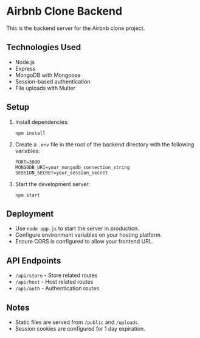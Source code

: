 # Airbnb Clone Backend

This is the backend server for the Airbnb clone project.

## Technologies Used

- Node.js
- Express
- MongoDB with Mongoose
- Session-based authentication
- File uploads with Multer

## Setup

1. Install dependencies:

   ```
   npm install
   ```

2. Create a `.env` file in the root of the backend directory with the following variables:

   ```
   PORT=3000
   MONGODB_URI=your_mongodb_connection_string
   SESSION_SECRET=your_session_secret
   ```

3. Start the development server:
   ```
   npm start
   ```

## Deployment

- Use `node app.js` to start the server in production.
- Configure environment variables on your hosting platform.
- Ensure CORS is configured to allow your frontend URL.

## API Endpoints

- `/api/store` - Store related routes
- `/api/host` - Host related routes
- `/api/auth` - Authentication routes

## Notes

- Static files are served from `/public` and `/uploads`.
- Session cookies are configured for 1 day expiration.
